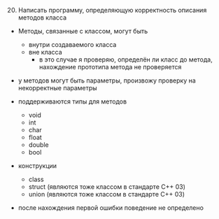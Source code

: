 20. Написать программу, определяющую корректность описания методов класса

- Методы, связанные с классом, могут быть

  - внутри создаваемого класса
  - вне класса
    - в это случае я проверяю, определён ли класс до метода,
      нахождение прототипа метода не проверяется

- у методов могут быть параметры, произвожу проверку на некорректные параметры

- поддерживаются типы для методов

  - void
  - int
  - char
  - float
  - double
  - bool

- конструкции

  - class
  - struct (являются тоже классом в стандарте С++ 03)
  - union (являются тоже классом в стандарте С++ 03)

- после нахождения первой ошибки поведение не определено
